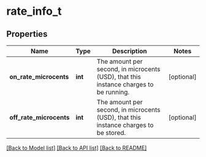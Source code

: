 # rate_info_t

## Properties
Name | Type | Description | Notes
------------ | ------------- | ------------- | -------------
**on_rate_microcents** | **int** | The amount per second, in microcents (USD), that this instance charges to be running. | [optional] 
**off_rate_microcents** | **int** | The amount per second, in microcents (USD), that this instance charges to be stored. | [optional] 

[[Back to Model list]](../README.md#documentation-for-models) [[Back to API list]](../README.md#documentation-for-api-endpoints) [[Back to README]](../README.md)


